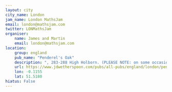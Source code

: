 ```yaml
---
layout: city                                           
city_name: London                                                               
jam_name: London MathsJam
email: london@mathsjam.com
twitter: LONMathsJam
organiser:
    name: James and Martin
    email: london@mathsjam.com
location:
    group: england
    pub_name: "Penderel's Oak"
    description: ", 283-288 High Holborn. (PLEASE NOTE: on some occasions when this pub gets crowded, we will go to our backup location, Knights Templar, which is five minutes' walk away on High Holborn - please keep an eye on our Twitter account if you can't find us, as we will tweet our location change if we need to relocate.)"
    url: https://www.jdwetherspoon.com/pubs/all-pubs/england/london/penderels-oak-holborn
    lon: -0.1155
    lat: 51.5180
hiatus: False
---
```

